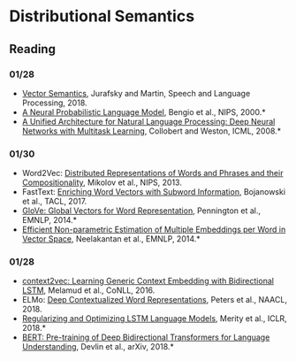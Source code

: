 # Distributional Semantics

## Reading

### 01/28

* [Vector Semantics](https://web.stanford.edu/~jurafsky/slp3/6.pdf), Jurafsky and Martin, Speech and Language Processing, 2018.
* [A Neural Probabilistic Language Model](https://papers.nips.cc/paper/1839-a-neural-probabilistic-language-model.pdf), Bengio et al., NIPS, 2000.*
* [A Unified Architecture for Natural Language Processing: Deep Neural Networks with Multitask Learning](http://icml2008.cs.helsinki.fi/papers/391.pdf), Collobert and Weston, ICML, 2008.*

### 01/30

* Word2Vec: [Distributed Representations of Words and Phrases and their Compositionality](https://papers.nips.cc/paper/5021-distributed-representations-of-words-and-phrases-and-their-compositionality.pdf), 
Mikolov et al., NIPS, 2013.
* FastText: [Enriching Word Vectors with Subword Information](http://aclweb.org/anthology/Q17-1010), Bojanowski et al., TACL, 2017.
* [GloVe: Global Vectors for Word Representation](https://www.aclweb.org/anthology/D14-1162), Pennington et al., EMNLP, 2014.*
* [Efficient Non-parametric Estimation of Multiple Embeddings per Word in Vector Space](https://aclweb.org/anthology/D14-1113), Neelakantan et al., EMNLP, 2014.*

### 01/28

* [context2vec: Learning Generic Context Embedding with Bidirectional LSTM](http://www.aclweb.org/anthology/K16-1006), Melamud et al., CoNLL, 2016.
* ELMo: [Deep Contextualized Word Representations](https://aclweb.org/anthology/N18-1202), Peters et al., NAACL, 2018.
* [Regularizing and Optimizing LSTM Language Models](https://openreview.net/pdf?id=SyyGPP0TZ), Merity et al., ICLR, 2018.*
* [BERT: Pre-training of Deep Bidirectional Transformers for Language Understanding](https://arxiv.org/abs/1810.04805), Devlin et al., arXiv, 2018.*


